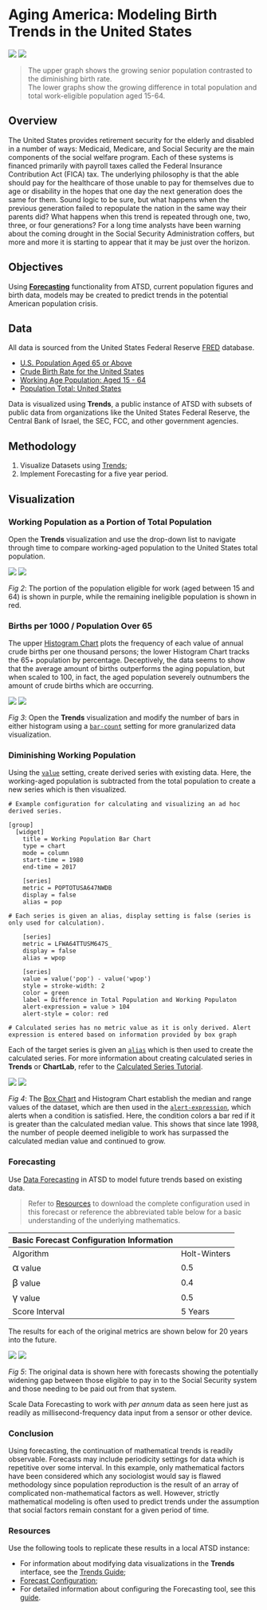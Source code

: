 # Aging America: Modeling Birth Trends in the United States

![](./images/aging-america-title.png)
[![](../../trends/images/button-new.png)](https://trends.axibase.com/9703ea57#fullscreen)

> The upper graph shows the growing senior population contrasted to the diminishing birth rate.<br>The lower graphs show the growing difference in total population and total work-eligible population aged 15-64.

## Overview

The United States provides retirement security for the elderly and disabled in a number of ways: Medicaid, Medicare, and Social Security are the main components of the social welfare program. Each of these systems is financed primarily with payroll taxes called the Federal Insurance Contribution Act (FICA) tax. The underlying philosophy is that the able should pay for the healthcare of those unable to pay for themselves due to age or disability in the hopes that one day the next generation does the same for them. Sound logic to be sure, but what happens when the previous generation failed to repopulate the nation in the same way their parents did? What happens when this trend is repeated through one, two, three, or four generations? For a long time analysts have been warning about the coming drought in the Social Security Administration coffers, but more and more it is starting to appear that it may be just over the horizon.

## Objectives

Using [**Forecasting**](https://axibase.com/docs/atsd/forecasting/) functionality from ATSD, current population figures and birth data, models may be created to predict trends in the potential American population crisis.

## Data

All data is sourced from the United States Federal Reserve [FRED](https://fred.stlouisfed.org/) database.

* [U.S. Population Aged 65 or Above](https://fred.stlouisfed.org/series/SPPOP65UPTOZSUSA)
* [Crude Birth Rate for the United States](https://fred.stlouisfed.org/series/SPDYNCBRTINUSA)
* [Working Age Population: Aged 15 - 64](https://fred.stlouisfed.org/series/LFWA64TTUSM647S)
* [Population Total: United States](https://fred.stlouisfed.org/series/POPTOTUSA647NWDB)

Data is visualized using **Trends**, a public instance of ATSD with subsets of public data from organizations like the United States Federal Reserve, the Central Bank of Israel, the SEC, FCC, and other government agencies.

## Methodology

1. Visualize Datasets using [Trends](https://trends.axibase.com/);
2. Implement Forecasting for a five year period.

## Visualization

### Working Population as a Portion of Total Population

Open the **Trends** visualization and use the drop-down list to navigate through time to compare working-aged population to the United States total population.

![](./images/working-population.png)
[![](../../trends/images/button-new.png)](https://trends.axibase.com/2228bbde#fullscreen)

*Fig 2*: The portion of the population eligible for work (aged between 15 and 64) is shown in purple, while the remaining ineligible population is shown in red.

### Births per 1000 / Population Over 65

The upper [Histogram Chart](https://axibase.com/docs/charts/widgets/histogram/) plots the frequency of each value of annual crude births per one thousand persons; the lower Histogram Chart tracks the 65+ population by percentage. Deceptively, the data seems to show that the average amount of births outperforms the aging population, but when scaled to 100, in fact, the aged population severely outnumbers the amount of crude births which are occurring.

![](./images/population-histogram.png)
[![](../../trends/images/button-new.png)](https://trends.axibase.com/df87fe0c#fullscreen)

*Fig 3*: Open the **Trends** visualization and modify the number of bars in either histogram using a [`bar-count`](https://axibase.com/docs/charts/widgets/histogram/#bar-count) setting for more granularized data visualization.

### Diminishing Working Population

Using the [`value`](https://axibase.com/docs/charts/widgets/shared/#value) setting, create derived series with existing data. Here, the working-aged population is subtracted from the total population to create a new series which is then visualized.

```ls
# Example configuration for calculating and visualizing an ad hoc derived series.

[group]
  [widget]
    title = Working Population Bar Chart
    type = chart
    mode = column
    start-time = 1980
    end-time = 2017

    [series]
    metric = POPTOTUSA647NWDB
    display = false
    alias = pop

# Each series is given an alias, display setting is false (series is only used for calculation).

    [series]
    metric = LFWA64TTUSM647S_
    display = false
    alias = wpop

    [series]
    value = value('pop') - value('wpop')
    style = stroke-width: 2
    color = green
    label = Difference in Total Population and Working Populaton
    alert-expression = value > 104
    alert-style = color: red

# Calculated series has no metric value as it is only derived. Alert expression is entered based on information provided by box graph
```

Each of the target series is given an [`alias`](https://axibase.com/docs/charts/widgets/shared/#alias) which is then used to create the calculated series. For more information about creating calculated series in **Trends** or **ChartLab**, refer to the [Calculated Series Tutorial](../../tutorials//calculated-values/README.md).

![](./images/working-population-charts.png)
[![](../../trends/images/button-new.png)](https://trends.axibase.com/68f93899#fullscreen)

*Fig 4*: The [Box Chart](https://axibase.com/docs/charts/widgets/box-chart/) and Histogram Chart establish the median and range values of the dataset, which are then used in the [`alert-expression`](https://axibase.com/docs/charts/syntax/alert-expression.html#alert-expressions), which alerts when a condition is satisfied. Here, the condition colors a bar red if it is greater than the calculated median value. This shows that since late 1998, the number of people deemed ineligible to work has surpassed the calculated median value and continued to grow.

### Forecasting

Use [Data Forecasting](https://axibase.com/docs/atsd/forecasting/#data-forecasting) in ATSD to model future trends based on existing data.

> Refer to [Resources](#resources) to download the complete configuration used in this forecast or reference the abbreviated table below for a basic understanding of the underlying mathematics.

|Basic Forecast Configuration Information| |
|--|--|
|Algorithm | Holt-Winters |
|<big>&alpha;</big> value| 0.5|
|<big>&beta;</big> value|0.4|
|<big>&gamma;</big> value|0.5|
|Score Interval|5 Years|

The results for each of the original metrics are shown below for 20 years into the future.

![](./images/forecast_data.png)
[![](../../trends/images/button-new.png)](https://trends.axibase.com/a2967bc9#fullscreen)

*Fig 5*: The original data is shown here with forecasts showing the potentially widening gap between those eligible to pay in to the Social Security system and those needing to be paid out from that system.

Scale Data Forecasting to work with <i>per annum</i> data as seen here just as readily as millisecond-frequency data input from a sensor or other device.

### Conclusion

Using forecasting, the continuation of mathematical trends is readily observable. Forecasts may include periodicity settings for data which is repetitive over some interval. In this example, only mathematical factors have been considered which any sociologist would say is flawed methodology since population reproduction is the result of an array of complicated non-mathematical factors as well. However, strictly mathematical modeling is often used to predict trends under the assumption that social factors remain constant for a given period of time.

### Resources

Use the following tools to replicate these results in a local ATSD instance:

* For information about modifying data visualizations in the **Trends** interface, see the [Trends Guide](../../tutorials/shared/trends.md);
* [Forecast Configuration](./resources/forecast-settings.xml);
* For detailed information about configuring the Forecasting tool, see this [guide](../../tutorials/shared/import-forecast.md).